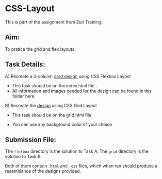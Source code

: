 # CSS-Layout

This is part of the assignment from Zuri Training.

## Aim:
To pratice the grid and flex layouts.

## Task Details:

A) Recreate a 3-column [card design](https://res.cloudinary.com/dz209s6jk/image/upload/q_auto:good,w_900/Challenges/ofrkupd8a9wh1wenvr8c.jpg) using CSS Flexbox  Layout
- This task should be on the index.html file .
- All information and images needed for the design can be found in this folder here

 

B) Recreate the [design](https://drive.google.com/file/d/1agB-HQY_mq-P9KgCJQxqjXAcCqwbWfm6/view?usp=sharing) using CSS Grid Layout  

- This task should be on the grid.html file.

- You can use any background color of your choice


## Submission File:
The `flexbox` directory is the solution to Task A.
The `grid` directory is the solution to Task B.

Both of them contain `.html` and `.css` files, which when ran should produce a resemblance of the designs provided. 

